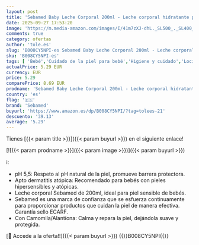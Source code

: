 ```yaml
---
layout: post
title: 'Sebamed Baby Leche Corporal 200ml - Leche corporal hidratante para la piel sensible y delicada del bebé  indicada para uso diario'
date: 2025-09-27 17:53:20
image: 'https://m.media-amazon.com/images/I/41m7zXJ-dhL._SL500_._SL400_.jpg'
comments: true
category: ofertas
author: 'tole.es'
slug: 'B008CY5NPI-es Sebamed Baby Leche Corporal 200ml - Leche corporal...'
sku: 'B008CY5NPI-es'
tags: [ 'Bebé','Cuidado de la piel para bebé','Higiene y cuidado','Lociones para la piel de bebé','bebé','sebamed','🇪🇸', ]
actualPrice: 5.29 EUR
currency: EUR
price: 5.29
comparePrice: 8.69 EUR
prodname: 'Sebamed Baby Leche Corporal 200ml - Leche corporal hidratante para la piel sensible y delicada del bebé  indicada para uso diario'
country: 'es'
flag: '🇪🇸'
brand: 'Sebamed'
buyurl: 'https://www.amazon.es/dp/B008CY5NPI/?tag=tolees-21'
descuento: '39.13'
average: '5.29'
---
```


Tienes [{{< param title >}}]({{< param buyurl >}}) en el siguiente enlace!

[![{{< param prodname >}}]({{< param image >}})]({{< param buyurl >}})

ℹ️:

- pH 5,5: Respeto al pH natural de la piel, promueve barrera protectora.
- Apto dermatitis atópica: Recomendado para bebés con pieles hipersensibles y atópicas.
- Leche corporal Sebamed de 200ml, ideal para piel sensible de bebés.
- Sebamed es una marca de confianza que se esfuerza continuamente para proporcionar productos que cuidan la piel de manera efectiva. Garantía sello ECARF.
- Con Camomila/Alantíona: Calma y repara la piel, dejándola suave y protegida.

[🛒 Accede a la oferta!!]({{< param buyurl >}})
{{<world>}}B008CY5NPI{{</world>}}
